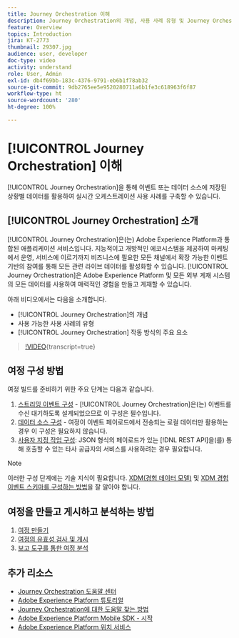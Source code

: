 ```yaml
---
title: Journey Orchestration 이해
description: Journey Orchestration의 개념, 사용 사례 유형 및 Journey Orchestration 작동 방식의 주요 요소를 파악할 수 있습니다.
feature: Overview
topics: Introduction
jira: KT-2773
thumbnail: 29307.jpg
audience: user, developer
doc-type: video
activity: understand
role: User, Admin
exl-id: db4f69bb-183c-4376-9791-eb6b1f78ab32
source-git-commit: 9db2765ee5e9520280711a6b1fe3c618963f6f87
workflow-type: ht
source-wordcount: '280'
ht-degree: 100%

---
```


# [!UICONTROL Journey Orchestration] 이해 

[!UICONTROL Journey Orchestration]을 통해 이벤트 또는 데이터 소스에 저장된 상황별 데이터를 활용하여 실시간 오케스트레이션 사용 사례를 구축할 수 있습니다.

## [!UICONTROL Journey Orchestration] 소개

[!UICONTROL Journey Orchestration]은(는) Adobe Experience Platform과 통합된 애플리케이션 서비스입니다. 지능적이고 개방적인 에코시스템을 제공하여 마케팅에서 운영, 서비스에 이르기까지 비즈니스에 필요한 모든 채널에서 확장 가능한 이벤트 기반의 참여를 통해 모든 관련 라이브 데이터를 활성화할 수 있습니다. [!UICONTROL Journey Orchestration]은 Adobe Experience Platform 및 모든 외부 게재 시스템의 모든 데이터를 사용하여 매력적인 경험을 만들고 게재할 수 있습니다.

아래 비디오에서는 다음을 소개합니다.

* [!UICONTROL Journey Orchestration]의 개념 
* 사용 가능한 사용 사례의 유형
* [!UICONTROL Journey Orchestration] 작동 방식의 주요 요소

>[!VIDEO](https://video.tv.adobe.com/v/29307?learn=on){transcript=true}

## 여정 구성 방법

여정 빌드를 준비하기 위한 주요 단계는 다음과 같습니다.

1. [스트리밍 이벤트 구성](/help/configuring-journey-orchestration/configure-streaming-events.md) - [!UICONTROL Journey Orchestration]은(는) 이벤트를 수신 대기하도록 설계되었으므로 이 구성은 필수입니다.
1. [데이터 소스 구성](/help/configuring-journey-orchestration/configure-data-sources.md) - 여정이 이벤트 페이로드에서 전송되는 로컬 데이터만 활용하는 경우 이 구성은 필요하지 않습니다.
1. [사용자 지정 작업 구성](/help/configuring-journey-orchestration/configure-actions.md): JSON 형식의 페이로드가 있는 [!DNL REST API]을(를) 통해 호출할 수 있는 타사 공급자의 서비스를 사용하려는 경우 필요합니다.

>[!NOTE]
>
>이러한 구성 단계에는 기술 지식이 필요합니다. [XDM(경험 데이터 모델)](https://experienceleague.adobe.com/docs/platform-learn/tutorials/schemas/schemas-and-experience-data-model.html?lang=ko) 및 [XDM 경험 이벤트 스키마를 구성하는 방법](https://experienceleague.adobe.com/docs/platform-learn/tutorials/schemas/create-schemas.html?lang=ko)을 잘 알아야 합니다.

## 여정을 만들고 게시하고 분석하는 방법

1. [여정 만들기](/help/building-a-journey/creating-a-journey.md)
1. [여정의 유효성 검사 및 게시](/help/validate-and-publish-a-journey.md)
1. [보고 도구를 통한 여정 분석](/help/analyze-a-journey-via-reporting-tools.md)

## 추가 리소스

* [Journey Orchestration 도움말 센터](https://experienceleague.adobe.com/docs/journeys/using/journey-orchestration-home.html?lang=ko)
* [Adobe Experience Platform 튜토리얼](https://experienceleague.adobe.com/docs/platform-learn/tutorials/overview.html?lang=ko)
* [Journey Orchestration에 대한 도움말 찾는 방법](/help/understanding-journey-orchestration.md)
* [Adobe Experience Platform Mobile SDK - 시작](https://experienceleague.adobe.com/docs/platform-learn/data-collection/mobile-sdk/overview.html?lang=ko)
* [Adobe Experience Platform 위치 서비스](https://experienceleague.adobe.com/docs/places/using/home.html?lang=ko)
